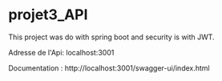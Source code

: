﻿# projet3_API
 This project was do with spring boot and security is with JWT.
 
Adresse de l'Api: localhost:3001

Documentation : http://localhost:3001/swagger-ui/index.html
